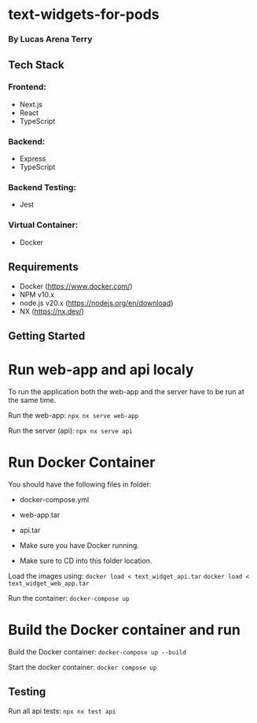 # text-widgets-for-pods

### By Lucas Arena Terry

## Tech Stack

### Frontend:

- Next.js
- React
- TypeScript

### Backend:

- Express
- TypeScript

### Backend Testing:

- Jest

### Virtual Container:

- Docker

## Requirements

- Docker (https://www.docker.com/)
- NPM v10.x
- node.js v20.x (https://nodejs.org/en/download)
- NX (https://nx.dev/)

## Getting Started

# Run web-app and api localy

To run the application both the web-app and the server have to be run at the same time.

Run the web-app:
`npx nx serve web-app`

Run the server (api):
`npx nx serve api`

# Run Docker Container

You should have the following files in folder:

- docker-compose.yml
- web-app.tar
- api.tar

- Make sure you have Docker running.
- Make sure to CD into this folder location.

Load the images using:
`docker load < text_widget_api.tar`
`docker load < text_widget_web_app.tar`

Run the container:
`docker-compose up`

# Build the Docker container and run

Build the Docker container:
`docker-compose up --build`

Start the docker container:
`docker compose up`

## Testing

Run all api tests:
`npx nx test api`
